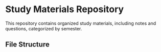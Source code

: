 # Study Materials Repository

This repository contains organized study materials, including notes and questions, categorized by semester.

## File Structure

